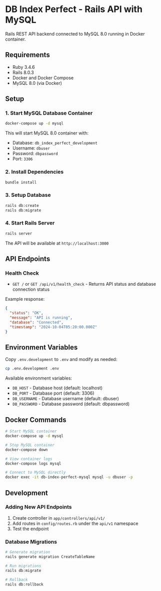 # DB Index Perfect - Rails API with MySQL

Rails REST API backend connected to MySQL 8.0 running in Docker container.

## Requirements

- Ruby 3.4.6
- Rails 8.0.3
- Docker and Docker Compose
- MySQL 8.0 (via Docker)

## Setup

### 1. Start MySQL Database Container

```bash
docker-compose up -d mysql
```

This will start MySQL 8.0 container with:
- Database: `db_index_perfect_development`
- Username: `dbuser` 
- Password: `dbpassword`
- Port: `3306`

### 2. Install Dependencies

```bash
bundle install
```

### 3. Setup Database

```bash
rails db:create
rails db:migrate
```

### 4. Start Rails Server

```bash
rails server
```

The API will be available at `http://localhost:3000`

## API Endpoints

### Health Check
- `GET /` or `GET /api/v1/health_check` - Returns API status and database connection status

Example response:
```json
{
  "status": "OK",
  "message": "API is running",
  "database": "Connected",
  "timestamp": "2024-10-04T05:20:00.000Z"
}
```

## Environment Variables

Copy `.env.development` to `.env` and modify as needed:

```bash
cp .env.development .env
```

Available environment variables:
- `DB_HOST` - Database host (default: localhost)
- `DB_PORT` - Database port (default: 3306)
- `DB_USERNAME` - Database username (default: dbuser)
- `DB_PASSWORD` - Database password (default: dbpassword)

## Docker Commands

```bash
# Start MySQL container
docker-compose up -d mysql

# Stop MySQL container
docker-compose down

# View container logs
docker-compose logs mysql

# Connect to MySQL directly
docker exec -it db-index-perfect-mysql mysql -u dbuser -p
```

## Development

### Adding New API Endpoints

1. Create controller in `app/controllers/api/v1/`
2. Add routes in `config/routes.rb` under the `api/v1` namespace
3. Test the endpoint

### Database Migrations

```bash
# Generate migration
rails generate migration CreateTableName

# Run migrations
rails db:migrate

# Rollback
rails db:rollback
```
